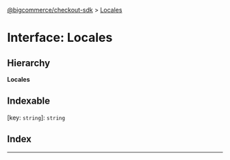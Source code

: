 [@bigcommerce/checkout-sdk](../README.md) > [Locales](../interfaces/locales.md)

# Interface: Locales

## Hierarchy

**Locales**

## Indexable

\[key: `string`\]:&nbsp;`string`
## Index

---

